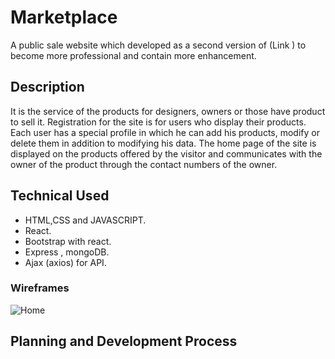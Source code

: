 # Marketplace
A public sale website which developed as a second version of (Link ) to become more professional and contain more enhancement.

## Description

It is the service of the products for designers, owners or those have product to sell it. Registration for the site is for users who display their products. Each user has a special profile in which he can add his products, modify or delete them in addition to modifying his data. The home page of the site is displayed on the products offered by the visitor and communicates with the owner of the product through the contact numbers of the owner.

## Technical Used

- HTML,CSS and JAVASCRIPT.
- React.
- Bootstrap with react.
- Express , mongoDB.
- Ajax (axios) for API.


### Wireframes

![Home](https://git.generalassemb.ly/Team-Seven/Marketplace/blob/master/images/Home%20Page.png)

## Planning and Development Process